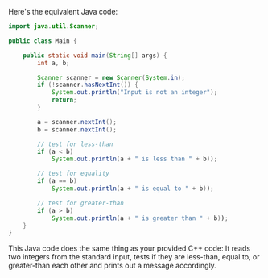 Here's the equivalent Java code:

```java
import java.util.Scanner;

public class Main {

    public static void main(String[] args) {
        int a, b;

        Scanner scanner = new Scanner(System.in);
        if (!scanner.hasNextInt()) {
            System.out.println("Input is not an integer");
            return;
        }

        a = scanner.nextInt();
        b = scanner.nextInt();

        // test for less-than
        if (a < b)
            System.out.println(a + " is less than " + b));

        // test for equality
        if (a == b)
            System.out.println(a + " is equal to " + b));

        // test for greater-than
        if (a > b)
            System.out.println(a + " is greater than " + b));
    }
}
```

This Java code does the same thing as your provided C++ code: It reads two integers from the standard input, tests if they are less-than, equal to, or greater-than each other and prints out a message accordingly.
